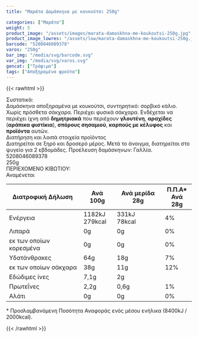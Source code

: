 ```yaml
---
title: "Μαράτα Δαμάσκηνα με κουκούτσι 250g"

categories: ["Μαράτα"]
weight: 5
product_image: "/assets/images/marata-damaskhna-me-koukoutsi-250g.jpg"
product_image_lowres: "/assets/low/marata-damaskhna-me-koukoutsi-250g.jpg"
barcode: "5208046089378"
varos: "250g"
bar_img: "/media/svg/barcode.svg"
var_img: "/media/svg/varos.svg"
gencat: ["Τρόφιμα"]
tags: ["Αποξηραμένα φρούτα"]
---
```

{{< rawhtml >}}


<div class="product">
        <div id="sistatika">Συστατικά:</div>
        <div class="alltext">Δαμάσκηνα αποξηραμένα με κουκούτσι, συντηρητικό: σορβικό κάλιο. Χωρίς πρόσθετα
σάκχαρα. Περιέχει φυσικά σάκχαρα.
Ενδέχεται να περιέχει ίχνη από <b>δημητριακά</b> που περιέχουν <b>γλουτένη</b>, <b>αραχίδες</b> (<b>αράπικα φιστίκια</b>),
<b>σπόρους σησαμιού</b>, <b>καρπούς με κέλυφος</b> και <b>προϊόντα</b> αυτών.</div>
        <div id="loipa">Διατήρηση και λοιπά στοιχεία προϊόντος</div>
        <div class="alltext">Διατηρείται σε ξηρό και δροσερό μέρος. Μετά το άνοιγμα, διατηρείται στο ψυγείο για 2 εβδομάδες. Προέλευση δαμάσκηνων: Γαλλία.</div>
        <div id="barcode">
            <div id="barimage1"></div><span id="bartext">5208046089378</span>
        </div>
        <div id="varos">
            <div id="varosimage1"></div><span id="varostext">250g</span>
        </div>
        <div id="kivotio">ΠΕΡΙΕΧΟΜΕΝΟ ΚΙΒΩΤΙΟΥ:<br>Αναμένεται</div>
        <div class="tabout">
            <table id="diatable" class="dia2">
              <thead>
<tr>
<th>Διατροφική Δήλωση </th>
<th>Ανά 100g</th>
<th>Ανά μερίδα 28g</th>
<th>Π.Π.Α*<br />Ανά 28g</th>
</tr>
</thead>
<tbody>
<tr>
<td>Ενέργεια</td>
<td>1182kJ<br />279kcal</td>
<td>331kJ<br />78kcal</td>
<td>4%</td>
</tr>
<tr>
<td>Λιπαρά</td>
<td>0g</td>
<td>0g</td>
<td>0%</td>
</tr>
<tr>
<td>εκ των οποίων κορεσμένα</td>
<td>0g</td>
<td>0g</td>
<td>0%</td>
</tr>
<tr>
<td>Υδατάνθρακες</td>
<td>64g</td>
<td>18g</td>
<td>7%</td>
</tr>
<tr>
<td>εκ των οποίων σάκχαρα</td>
<td>38g</td>
<td>11g</td>
<td>12%</td>
</tr>
<tr>
<td>Εδώδιμες ίνες</td>
<td>7,1g</td>
<td>2g</td>
<td> </td>
</tr>
<tr>
<td>Πρωτεΐνες</td>
<td>2,2g</td>
<td>0,6g</td>
<td>1%</td>
</tr>
<tr>
<td>Αλάτι</td>
<td>0g</td>
<td>0g</td>
<td>0%</td>
</tr>
</tbody>
            </table>
        </div>
        <div class="alltext">* Προσλαμβανόμενη Ποσότητα Αναφοράς ενός μέσου ενήλικα (8400kJ / 2000kcal).</div>
        <div class="pimg"></div>
 </div>
        
 

{{< /rawhtml >}}